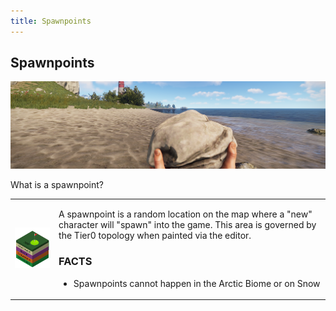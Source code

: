 ```yaml
---
title: Spawnpoints
---
```


<h2>Spawnpoints</h2>
<center><img src="images/spawn.png"></center>

<p>What is a spawnpoint?</p>
<table>
<td><img src="images/spawnpoint.png"></td>
<td><p>A spawnpoint is a random location on the map where a "new" character will "spawn" into the game.  This area is governed by the Tier0 topology when painted via the editor.</p>
<h3>FACTS</h3>
<ul>
  <li>Spawnpoints cannot happen in the Arctic Biome or on Snow</li>
</ul>
</td>
</table>

